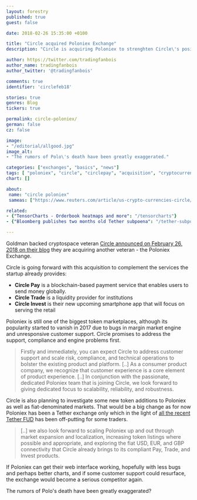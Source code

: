 ```yaml
---
layout: forestry
published: true
guest: false

date: 2018-02-26 15:35:00 +0100

title: "Circle acquired Poloniex Exchange"
description: "Circle is acquiring Poloniex to strenghten Circle\'s position in the blockchain space."

author: https://twitter.com/tradingfanbois
author_name: tradingfanbois
author_twitter: '@tradingfanbois'

comments: true
identifier: 'circlefeb18'

stories: true
genres: Blog
tickers: true

permalink: circle-poloniex/
german: false
cz: false

image:
- "/editorial/allgood.jpg"
image_alt:
- "The rumors of Polo\'s death have been greatly exaggerated."

categories: ["exchanges", "basics", "news"]
tags: [ "poloniex", "circle", "circlepay", "acquisition", "cryptocurrency-exchange"]
chart: []

about:
 name: "circle poloniex"
 sameas: ["https://www.reuters.com/article/us-crypto-currencies-circle/goldman-backed-startup-circle-buys-poloniex-cryptocurrency-exchange-idUSKCN1GA1N4"]

related:
- {"TensorCharts - Orderbook heatmaps and more": "/tensorcharts"}
- {"Bloomberg publishes two months old Tether subpoena": "/tether-subpoena"}

---
```


Goldman backed cryptospace veteran [Circle announced on February 26, 2018 on their blog](https://blog.circle.com/2018/02/26/circle-acquires-poloniex/) they are acquiring another veteran - the Poloniex Exchange.

Circle is going forward with this acquisition to complement the services the startup already provides:

* **Circle Pay** is a blockchain-based payment service that enables users to send money globally.
* **Circle Trade** is a liquidity provider for institutions
* **Circle Invest** is their new upcoming smartphone app that will focus on serving the retail

Poloniex is still one of the biggest token marketplaces, although its popularity started to vanish in 2017 due to bugs in margin market engine and unresponsive customer support. Circle promises to address the support, compliance and engine problems first.

> Firstly and immediately, you can expect Circle to address customer support and scale risk, compliance, and technical operations to bolster the existing product and platform. [..] As a consumer product company, we recognize that customer experience is a core element of product experience. [..] In conjunction with the passionate, dedicated Poloniex team that is joining Circle, we look forward to giving dedicated focus to scalability, reliability, and robustness.

Circle is also planning to investigate some new token additions to Poloniex as well as fiat-denominated markets. That would be a big change as for now Poloniex has been a Tether exchange only which in the light of [all the recent Tether FUD](/tether-subpoena) has been off-putting for some traders.

> [..] we also look forward to scaling Poloniex up and out through market expansion and localization, increasing token listings where possible and appropriate, and exploring the fiat USD, EUR, and GBP connectivity that Circle already brings to its compliant Pay, Trade, and Invest products.

If Poloniex can get their web interface working, hopefully with less bugs and perhaps better charts, and if some customer support could resurface, the exchange would become a serious competitor again.

The rumors of Polo\'s death have been greatly exaggerated?
